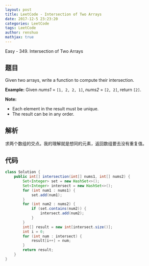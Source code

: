 ```yaml
---
layout: post
title: LeetCode - Intersection of Two Arrays
date: 2017-12-5 23:23:20
categories: LeetCode
tags: LeetCode
author: renshuo
mathjax: true
---
```


Easy - 349. Intersection of Two Arrays

<!--more-->

## 题目

Given two arrays, write a function to compute their intersection.

**Example:**
Given *nums1* = `[1, 2, 2, 1]`, *nums2* = `[2, 2]`, return `[2]`.

**Note:**

- Each element in the result must be unique.
- The result can be in any order.

## 解析

求两个数组的交点。我的理解就是想同的元素，返回数组要去没有重复值。

## 代码

``` java
class Solution {
    public int[] intersection(int[] nums1, int[] nums2) {
        Set<Integer> set = new HashSet<>();
        Set<Integer> intersect = new HashSet<>();
        for (int num1 : nums1) {
            set.add(num1);
        }
        for (int num2 : nums2) {
            if (set.contains(num2)) {
                intersect.add(num2);
            }
        }
        int[] result = new int[intersect.size()];
        int i = 0;
        for (int num : intersect) {
            result[i++] = num;
        }
        return result;
    }
}
```